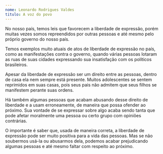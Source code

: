 ```yaml
---
nome: Leonardo Rodrigues Valdes
titulo: A voz do povo
---
```


No nosso país, temos leis que favorecem a liberdade de expressão, porém muitas vezes somos repreendidos por outras pessoas e até mesmo pelo próprio governo do nosso país.

Temos exemplos muito atuais de atos de liberdade de expressão no país, como as manifestações contra o governo, quando várias pessoas lotaram as ruas de suas cidades expressando sua insatisfação com os políticos brasileiros.

Apesar da liberdade de expressão ser um direito entre as pessoas, dentro de casa ela nem sempre está presente. Muitos adolescentes se sentem reprimidos em suas casas, pois seus pais não admitem que seus filhos se manifestem perante suas ordens.

Há também algumas pessoas que acabam abusando desse direito de liberdade e a usam erroneamente, de maneira que possa ofender ao próximo. Sua vontade de se expressar sobre algo acaba sendo tanta que pode afetar moralmente uma pessoa ou certo grupo com opiniões contrárias.

O importante é saber que, usada de maneira correta, a liberdade de expressão pode ser muito positiva para a vida das pessoas. Mas se não soubermos usá-la ou abusarmos dela, podemos acabar prejudicando algumas pessoas e até mesmo faltar com respeito ao próximo.

